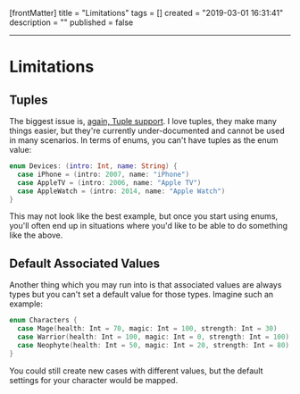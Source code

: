 [frontMatter]
title = "Limitations"
tags = []
created = "2019-03-01 16:31:41"
description = ""
published = false

---

# Limitations

## Tuples

The biggest issue is, [again, Tuple
support](http://appventure.me/2015/07/19/tuples-swift-advanced-usage-best-practices/).
I love tuples, they make many things easier, but they\'re currently
under-documented and cannot be used in many scenarios. In terms of
enums, you can\'t have tuples as the enum value:

``` Swift
enum Devices: (intro: Int, name: String) {
  case iPhone = (intro: 2007, name: "iPhone")
  case AppleTV = (intro: 2006, name: "Apple TV")
  case AppleWatch = (intro: 2014, name: "Apple Watch")
}
```

This may not look like the best example, but once you start using enums,
you\'ll often end up in situations where you\'d like to be able to do
something like the above.

## Default Associated Values

Another thing which you may run into is that associated values are
always types but you can\'t set a default value for those types. Imagine
such an example:

``` Swift
enum Characters {
  case Mage(health: Int = 70, magic: Int = 100, strength: Int = 30)
  case Warrior(health: Int = 100, magic: Int = 0, strength: Int = 100)
  case Neophyte(health: Int = 50, magic: Int = 20, strength: Int = 80)
}
```

You could still create new cases with different values, but the default
settings for your character would be mapped.
